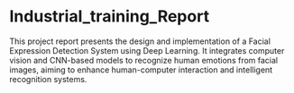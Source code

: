 # Industrial_training_Report
This project report presents the design and implementation of a Facial Expression Detection System using Deep Learning. It integrates computer vision and CNN-based models to recognize human emotions from facial images, aiming to enhance human-computer interaction and intelligent recognition systems.
